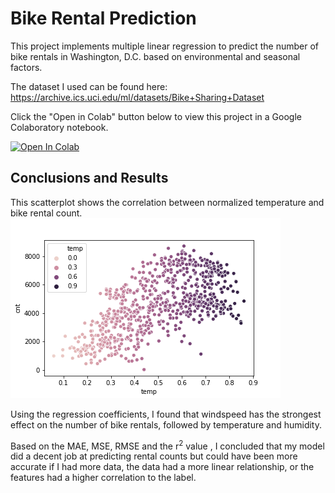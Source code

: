 # Bike Rental Prediction
This project implements multiple linear regression to predict the number of bike rentals in Washington, D.C. based on environmental and seasonal factors.

The dataset I used can be found here: https://archive.ics.uci.edu/ml/datasets/Bike+Sharing+Dataset

Click the "Open in Colab" button below to view this project in a Google Colaboratory notebook.

[![Open In Colab](https://colab.research.google.com/assets/colab-badge.svg)](https://colab.research.google.com/github/tatianabarbone/bike-rental-prediction/blob/master/bike_rental_prediction.ipynb)

## Conclusions and Results
This scatterplot shows the correlation between normalized temperature and bike rental count.
![scatterplot](https://github.com/tatianabarbone/bike-rental-prediction/blob/master/temp_count_scatter.png)

Using the regression coefficients, I found that windspeed has the strongest effect on the number of bike rentals, followed by temperature and humidity.

Based on the MAE, MSE, RMSE and the r<sup>2</sup> value , I concluded that my model did a decent job at predicting rental counts but could have been more accurate if I had more data, the data had a more linear relationship, or the features had a higher correlation to the label.
